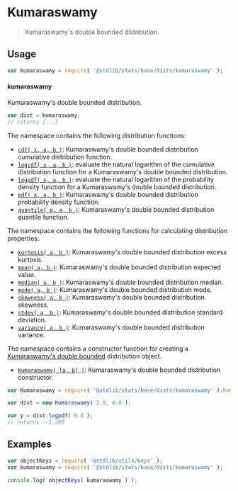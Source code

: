<!--

@license Apache-2.0

Copyright (c) 2018 The Stdlib Authors.

Licensed under the Apache License, Version 2.0 (the "License");
you may not use this file except in compliance with the License.
You may obtain a copy of the License at

   http://www.apache.org/licenses/LICENSE-2.0

Unless required by applicable law or agreed to in writing, software
distributed under the License is distributed on an "AS IS" BASIS,
WITHOUT WARRANTIES OR CONDITIONS OF ANY KIND, either express or implied.
See the License for the specific language governing permissions and
limitations under the License.

-->

# Kumaraswamy

> Kumaraswamy's double bounded distribution.

<section class="usage">

## Usage

```javascript
var kumaraswamy = require( '@stdlib/stats/base/dists/kumaraswamy' );
```

#### kumaraswamy

Kumaraswamy's double bounded distribution.

```javascript
var dist = kumaraswamy;
// returns {...}
```

The namespace contains the following distribution functions:

<!-- <toc pattern="*+(cdf|pdf|mgf|quantile)*"> -->

<div class="namespace-toc">

-   <span class="signature">[`cdf( x, a, b )`][@stdlib/stats/base/dists/kumaraswamy/cdf]</span><span class="delimiter">: </span><span class="description">Kumaraswamy's double bounded distribution cumulative distribution function.</span>
-   <span class="signature">[`logcdf( x, a, b )`][@stdlib/stats/base/dists/kumaraswamy/logcdf]</span><span class="delimiter">: </span><span class="description">evaluate the natural logarithm of the cumulative distribution function for a Kumaraswamy's double bounded distribution.</span>
-   <span class="signature">[`logpdf( x, a, b )`][@stdlib/stats/base/dists/kumaraswamy/logpdf]</span><span class="delimiter">: </span><span class="description">evaluate the natural logarithm of the probability density function for a Kumaraswamy's double bounded distribution.</span>
-   <span class="signature">[`pdf( x, a, b )`][@stdlib/stats/base/dists/kumaraswamy/pdf]</span><span class="delimiter">: </span><span class="description">Kumaraswamy's double bounded distribution probability density function.</span>
-   <span class="signature">[`quantile( p, a, b )`][@stdlib/stats/base/dists/kumaraswamy/quantile]</span><span class="delimiter">: </span><span class="description">Kumaraswamy's double bounded distribution quantile function.</span>

</div>

<!-- </toc> -->

The namespace contains the following functions for calculating distribution properties:

<!-- <toc pattern="*+(entropy|kurtosis|mean|median|mode|skewness|stdev|variance)*"> -->

<div class="namespace-toc">

-   <span class="signature">[`kurtosis( a, b )`][@stdlib/stats/base/dists/kumaraswamy/kurtosis]</span><span class="delimiter">: </span><span class="description">Kumaraswamy's double bounded distribution excess kurtosis.</span>
-   <span class="signature">[`mean( a, b )`][@stdlib/stats/base/dists/kumaraswamy/mean]</span><span class="delimiter">: </span><span class="description">Kumaraswamy's double bounded distribution expected value.</span>
-   <span class="signature">[`median( a, b )`][@stdlib/stats/base/dists/kumaraswamy/median]</span><span class="delimiter">: </span><span class="description">Kumaraswamy's double bounded distribution median.</span>
-   <span class="signature">[`mode( a, b )`][@stdlib/stats/base/dists/kumaraswamy/mode]</span><span class="delimiter">: </span><span class="description">Kumaraswamy's double bounded distribution mode.</span>
-   <span class="signature">[`skewness( a, b )`][@stdlib/stats/base/dists/kumaraswamy/skewness]</span><span class="delimiter">: </span><span class="description">Kumaraswamy's double bounded distribution skewness.</span>
-   <span class="signature">[`stdev( a, b )`][@stdlib/stats/base/dists/kumaraswamy/stdev]</span><span class="delimiter">: </span><span class="description">Kumaraswamy's double bounded distribution standard deviation.</span>
-   <span class="signature">[`variance( a, b )`][@stdlib/stats/base/dists/kumaraswamy/variance]</span><span class="delimiter">: </span><span class="description">Kumaraswamy's double bounded distribution variance.</span>

</div>

<!-- </toc> -->

The namespace contains a constructor function for creating a [Kumaraswamy's double bounded][kumaraswamy-distribution] distribution object.

<!-- <toc pattern="*ctor*"> -->

<div class="namespace-toc">

-   <span class="signature">[`Kumaraswamy( [a, b] )`][@stdlib/stats/base/dists/kumaraswamy/ctor]</span><span class="delimiter">: </span><span class="description">Kumaraswamy's double bounded distribution constructor.</span>

</div>

<!-- </toc> -->

```javascript
var Kumaraswamy = require( '@stdlib/stats/base/dists/kumaraswamy' ).Kumaraswamy;

var dist = new Kumaraswamy( 2.0, 4.0 );

var y = dist.logpdf( 0.8 );
// returns ~-1.209
```

</section>

<!-- /.usage -->

<section class="examples">

## Examples

<!-- TODO: better examples -->

<!-- eslint no-undef: "error" -->

```javascript
var objectKeys = require( '@stdlib/utils/keys' );
var kumaraswamy = require( '@stdlib/stats/base/dists/kumaraswamy' );

console.log( objectKeys( kumaraswamy ) );
```

</section>

<!-- /.examples -->

<section class="links">

[kumaraswamy-distribution]: https://en.wikipedia.org/wiki/Kumaraswamy_distribution

<!-- <toc-links> -->

[@stdlib/stats/base/dists/kumaraswamy/ctor]: https://github.com/stdlib-js/stdlib/tree/develop/lib/node_modules/%40stdlib/stats/base/dists/kumaraswamy/ctor

[@stdlib/stats/base/dists/kumaraswamy/kurtosis]: https://github.com/stdlib-js/stdlib/tree/develop/lib/node_modules/%40stdlib/stats/base/dists/kumaraswamy/kurtosis

[@stdlib/stats/base/dists/kumaraswamy/mean]: https://github.com/stdlib-js/stdlib/tree/develop/lib/node_modules/%40stdlib/stats/base/dists/kumaraswamy/mean

[@stdlib/stats/base/dists/kumaraswamy/median]: https://github.com/stdlib-js/stdlib/tree/develop/lib/node_modules/%40stdlib/stats/base/dists/kumaraswamy/median

[@stdlib/stats/base/dists/kumaraswamy/mode]: https://github.com/stdlib-js/stdlib/tree/develop/lib/node_modules/%40stdlib/stats/base/dists/kumaraswamy/mode

[@stdlib/stats/base/dists/kumaraswamy/skewness]: https://github.com/stdlib-js/stdlib/tree/develop/lib/node_modules/%40stdlib/stats/base/dists/kumaraswamy/skewness

[@stdlib/stats/base/dists/kumaraswamy/stdev]: https://github.com/stdlib-js/stdlib/tree/develop/lib/node_modules/%40stdlib/stats/base/dists/kumaraswamy/stdev

[@stdlib/stats/base/dists/kumaraswamy/variance]: https://github.com/stdlib-js/stdlib/tree/develop/lib/node_modules/%40stdlib/stats/base/dists/kumaraswamy/variance

[@stdlib/stats/base/dists/kumaraswamy/cdf]: https://github.com/stdlib-js/stdlib/tree/develop/lib/node_modules/%40stdlib/stats/base/dists/kumaraswamy/cdf

[@stdlib/stats/base/dists/kumaraswamy/logcdf]: https://github.com/stdlib-js/stdlib/tree/develop/lib/node_modules/%40stdlib/stats/base/dists/kumaraswamy/logcdf

[@stdlib/stats/base/dists/kumaraswamy/logpdf]: https://github.com/stdlib-js/stdlib/tree/develop/lib/node_modules/%40stdlib/stats/base/dists/kumaraswamy/logpdf

[@stdlib/stats/base/dists/kumaraswamy/pdf]: https://github.com/stdlib-js/stdlib/tree/develop/lib/node_modules/%40stdlib/stats/base/dists/kumaraswamy/pdf

[@stdlib/stats/base/dists/kumaraswamy/quantile]: https://github.com/stdlib-js/stdlib/tree/develop/lib/node_modules/%40stdlib/stats/base/dists/kumaraswamy/quantile

<!-- </toc-links> -->

</section>

<!-- /.links -->

